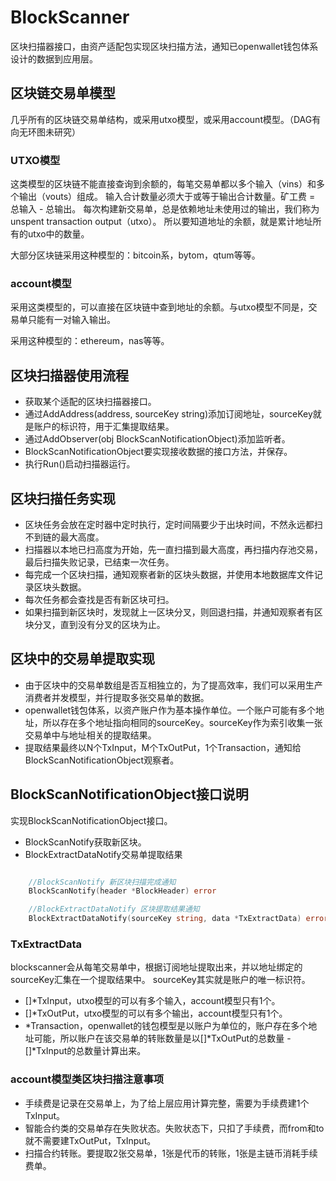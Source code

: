 # BlockScanner

区块扫描器接口，由资产适配包实现区块扫描方法，通知已openwallet钱包体系设计的数据到应用层。

## 区块链交易单模型

几乎所有的区块链交易单结构，或采用utxo模型，或采用account模型。（DAG有向无环图未研究）

### UTXO模型

这类模型的区块链不能直接查询到余额的，每笔交易单都以多个输入（vins）和多个输出（vouts）组成。
输入合计数量必须大于或等于输出合计数量。矿工费 = 总输入 - 总输出。
每次构建新交易单，总是依赖地址未使用过的输出，我们称为unspent transaction output（utxo）。
所以要知道地址的余额，就是累计地址所有的utxo中的数量。

大部分区块链采用这种模型的：bitcoin系，bytom，qtum等等。

### account模型

采用这类模型的，可以直接在区块链中查到地址的余额。与utxo模型不同是，交易单只能有一对输入输出。

采用这种模型的：ethereum，nas等等。

## 区块扫描器使用流程

- 获取某个适配的区块扫描器接口。
- 通过AddAddress(address, sourceKey string)添加订阅地址，sourceKey就是账户的标识符，用于汇集提取结果。
- 通过AddObserver(obj BlockScanNotificationObject)添加监听者。
- BlockScanNotificationObject要实现接收数据的接口方法，并保存。
- 执行Run()启动扫描器运行。

## 区块扫描任务实现

- 区块任务会放在定时器中定时执行，定时间隔要少于出块时间，不然永远都扫不到链的最大高度。
- 扫描器以本地已扫高度为开始，先一直扫描到最大高度，再扫描内存池交易，最后扫描失败记录，已结束一次任务。
- 每完成一个区块扫描，通知观察者新的区块头数据，并使用本地数据库文件记录区块头数据。
- 每次任务都会查找是否有新区块可扫。
- 如果扫描到新区块时，发现就上一区块分叉，则回退扫描，并通知观察者有区块分叉，直到没有分叉的区块为止。

## 区块中的交易单提取实现

- 由于区块中的交易单数组是否互相独立的，为了提高效率，我们可以采用生产消费者并发模型，并行提取多张交易单的数据。
- openwallet钱包体系，以资产账户作为基本操作单位。一个账户可能有多个地址，所以存在多个地址指向相同的sourceKey。sourceKey作为索引收集一张交易单中与地址相关的提取结果。
- 提取结果最终以N个TxInput，M个TxOutPut，1个Transaction，通知给BlockScanNotificationObject观察者。

## BlockScanNotificationObject接口说明

实现BlockScanNotificationObject接口。

- BlockScanNotify获取新区块。
- BlockExtractDataNotify交易单提取结果

```go

    //BlockScanNotify 新区块扫描完成通知
	BlockScanNotify(header *BlockHeader) error

	//BlockExtractDataNotify 区块提取结果通知
	BlockExtractDataNotify(sourceKey string, data *TxExtractData) error

```

### TxExtractData

blockscanner会从每笔交易单中，根据订阅地址提取出来，并以地址绑定的sourceKey汇集在一个提取结果中。
sourceKey其实就是账户的唯一标识符。

- []*TxInput，utxo模型的可以有多个输入，account模型只有1个。
- []*TxOutPut，utxo模型的可以有多个输出，account模型只有1个。
- *Transaction，openwallet的钱包模型是以账户为单位的，账户存在多个地址可能，所以账户在该交易单的转账数量是以[]*TxOutPut的总数量 - []*TxInput的总数量计算出来。

### account模型类区块扫描注意事项

- 手续费是记录在交易单上，为了给上层应用计算完整，需要为手续费建1个TxInput。
- 智能合约类的交易单存在失败状态。失败状态下，只扣了手续费，而from和to就不需要建TxOutPut，TxInput。
- 扫描合约转账。要提取2张交易单，1张是代币的转账，1张是主链币消耗手续费单。








